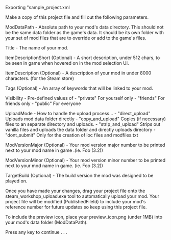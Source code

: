 Exporting "sample_project.xml

Make a copy of this project file and fill out the following parameters.

ModDataPath - Absolute path to your mod's data directory. This should not be
the same data folder as the game's data. It should be its own
folder with your set of mod files that are to override or add to
the game's files.

Title - The name of your mod.

ItemDescriptionShort (Optional) - A short description, under 512 chars, to be seen in game
when hovered on in the mod selection UI.

ItemDescription (Optional) - A description of your mod in under 8000 characters.
(for the Steam store)

Tags (Optional) - An array of keywords that will be linked to your mod.

Visibility - Pre-defined values of - "private" For yourself only - "friends" For friends only - "public" For everyone

UploadMode - How to handle the upload process... - "direct_upload" Uploads mod data folder directly - "copy_and_upload" Copies (if necessary) files to an separate directory
and uploads. - "strip_and_upload" Strips out vanilla files and uploads the data folder
and directly uploads directory - "dont_submit" Only for the creation of loc files and modfiles.txt

ModVersionMajor (Optional) - Your mod version major number to be printed
next to your mod name in game .(ie. Foo (3.2))

ModVersionMinor (Optional) - Your mod version minor number to be printed
next to your mod name in game. (ie. Foo (3.2))

TargetBuild (Optional) - The build version the mod was designed to be played on.

Once you have made your changes, drag your project file onto the
steam_workshop_upload.exe tool to automatically upload your mod.
Your project file will be modified (PublishedFileId) to include your
mod's reference number for future updates so keep using this project file.

To include the preview icon, place your preview_icon.png (under 1MB)
into your mod's data folder (ModDataPath).

Press any key to continue . . .
